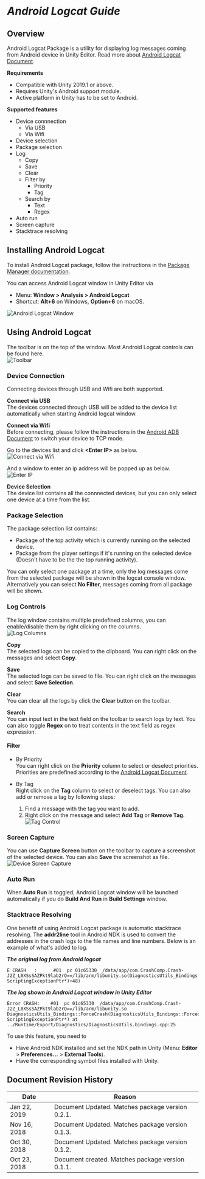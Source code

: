 # **_Android Logcat Guide_**

## **Overview**

Android Logcat Package is a utility for displaying log messages coming from Android device in Unity Editor. Read more about [Android Logcat Document](https://developer.android.com/studio/command-line/logcat).

**Requirements**
- Compatible with Unity 2019.1 or above.
- Requires Unity's Android support module.
- Active platform in Unity has to be set to Android.

**Supported features**
- Device connnection
	- Via USB
	- Via Wifi
- Device selection
- Package selection
- Log 
	- Copy
	- Save
	- Clear
	- Filter by
		- Priority
		- Tag
	- Search by
		- Text
		- Regex
- Auto run
- Screen capture
- Stacktrace resolving

## **Installing Android Logcat** 
To install Android Logcat package, follow the instructions in the [Package Manager documentation](https://docs.unity3d.com/Packages/com.unity.package-manager-ui@latest/index.html). 

You can access Android Logcat window in Unity Editor via
- Menu: **Window \> Analysis \> Android Logcat**
- Shortcut: **Alt+6** on Windows, **Option+6** on macOS.

![Android Logcat Window](images/android_logcat_window.png)

## **Using Android Logcat**

The toolbar is on the top of the window. Most Android Logcat controls can be found here.  
![Toolbar](images/android_logcat_toolbar.png)

### Device Connection
Connecting devices through USB and Wifi are both supported.

**Connect via USB**  
The devices connected through USB will be added to the device list automatically when starting Android logcat window. 

**Connect via Wifi**  
Before connecting, please follow the instructions in the [Android ADB Document](https://developer.android.com/studio/command-line/adb#wireless) to switch your device to TCP mode. 

Go to the devices list and click **\<Enter IP>** as below.  
![Connect via Wifi](images/connect_via_wifi.png)

And a window to enter an ip address will be popped up as below.  
![Enter IP](images/enter_ip_window.png)

**Device Selection**  
The device list contains all the connnected devices, but you can only select one device at a time from the list.

### Package Selection
The package selection list contains:
- Package of the top activity which is currently running on the selected device.
- Package from the player settings if it's running on the selected device (Doesn't have to be the the top running activity).

You can only select one package at a time, only the log messages come from the selected package will be shown in the logcat console window. Alternatively you can select **No Filter**, messages coming from all package will be shown.

### Log Controls

The log window contains multiple predefined columns, you can enable/disable them by right clicking on the columns.  
![Log Columns](images/log_columns.png)

**Copy**  
The selected logs can be copied to the clipboard. You can right click on the messages and select **Copy**.

**Save**  
The selected logs can be saved to file. You can right click on the messages and select **Save Selection**.

**Clear**  
You can clear all the logs by click the **Clear** button on the toolbar.

**Search**  
You can input text in the text field on the toolbar to search logs by text. You can also toggle **Regex** on to treat contents in the text field as regex expression.

#### Filter
- By Priority  
  You can right click on the **Priority** column to select or deselect priorities. Priorities are predefined according to the [Android Logcat Document](https://developer.android.com/studio/command-line/logcat#filteringOutput).

- By Tag  
  Right click on the **Tag** column to select or deselect tags. You can also add or remove a tag by following steps:
  	1. Find a message with the tag you want to add.
	2. Right click on the message and select **Add Tag** or **Remove Tag**.  
	![Tag Control](images/tag_control.png)

### Screen Capture
You can use **Capture Screen** button on the toolbar to capture a screenshot of the selected device. You can also **Save** the screenshot as file.  
![Device Screen Capture](images/device_screen_capture.png)

### Auto Run
When **Auto Run** is toggled, Android Logcat window will be launched automatically if you do **Build And Run** in **Build Settings** window.

### Stacktrace Resolving
One benefit of using Android Logcat package is automatic stacktrace resolving. The **addr2line** tool in Android NDK is used to convert the addresses in the crash logs to the file names and line numbers. Below is an example of what's added to log.

**_The original log from Android logcat_**

	E CRASH   :      #01  pc 01c65330  /data/app/com.CrashComp.Crash-J2Z_L0XSsSAZPkt9lab2rQ==/lib/arm/libunity.so(DiagnosticsUtils_Bindings::ForceCrash(DiagnosticsUtils_Bindings::ForcedCrashCategory, ScriptingExceptionPtr*)+48)

**_The log shown in Android Logcat window in Unity Editor_**

	Error CRASH: 	#01  pc 01c65330  /data/app/com.CrashComp.Crash-J2Z_L0XSsSAZPkt9lab2rQ==/lib/arm/libunity.so DiagnosticsUtils_Bindings::ForceCrash(DiagnosticsUtils_Bindings::ForcedCrashCategory, ScriptingExceptionPtr*) at ../Runtime/Export/Diagnostics/DiagnosticsUtils.bindings.cpp:25

To use this feature, you need to 
- Have Android NDK installed and set the NDK path in Unity (Menu: **Editor** \> **Preferences...** \> **External Tools**).
- Have the corresponding symbol files installed with Unity.

## **Document Revision History**
|Date|Reason|
|---|---|
|Jan 22, 2019|Document Updated. Matches package version 0.2.1.|
|Nov 16, 2018|Document Updated. Matches package version 0.1.3.|
|Oct 30, 2018|Document Updated. Matches package version 0.1.2.|
|Oct 23, 2018|Document created. Matches package version 0.1.1.|